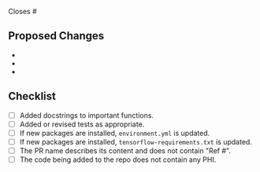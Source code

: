 Closes #

## Proposed Changes
-
-
-

## Checklist
- [ ] Added docstrings to important functions.
- [ ] Added or revised tests as appropriate.
- [ ] If new packages are installed, `environment.yml` is updated.
- [ ] If new packages are installed, `tensorflow-requirements.txt` is updated.
- [ ] The PR name describes its content and does not contain "Ref #".
- [ ] The code being added to the repo does not contain any PHI.
